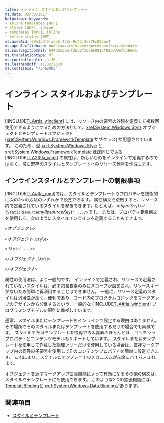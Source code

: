 ```yaml
---
title: インライン スタイルおよびテンプレート
ms.date: 03/30/2017
helpviewer_keywords:
- inline templates [WPF]
- styles [WPF], inline
- templates [WPF], inline
- inline styles [WPF]
ms.assetid: 69a1a3f9-acb5-4e2c-9c43-2e376c055ac4
ms.openlocfilehash: b88ef444283f4e1e85009c59b39f3cc41965d300
ms.sourcegitcommit: 944ddc52b7f2632f30c668815f92b378efd38eea
ms.translationtype: MT
ms.contentlocale: ja-JP
ms.lasthandoff: 11/03/2019
ms.locfileid: "73460003"
---
```

# <a name="inline-styles-and-templates"></a>インライン スタイルおよびテンプレート
[!INCLUDE[TLA#tla_winclient](../../../../includes/tlasharptla-winclient-md.md)] には、リソース内の要素の外観を定義して複数回使用できるようにするための方法として、<xref:System.Windows.Style> オブジェクトとテンプレートオブジェクト (<xref:System.Windows.FrameworkTemplate> サブクラス) が用意されています。 このため、型 <xref:System.Windows.Style> と <xref:System.Windows.FrameworkTemplate> ほぼ同じである [!INCLUDE[TLA2#tla_xaml](../../../../includes/tla2sharptla-xaml-md.md)] の属性は、新しいものをインラインで定義するのではなく、常に既存のスタイルとテンプレートへのリソース参照を作成します。  
  
## <a name="limitations-of-inline-styles-and-templates"></a>インラインスタイルとテンプレートの制限事項  
 [!INCLUDE[TLA#tla_xaml](../../../../includes/tlasharptla-xaml-md.md)]では、スタイルとテンプレートのプロパティを技術的に次の2つの方法のいずれかで設定できます。 属性構文を使用すると、リソース内で定義されているスタイルを参照できます。たとえば、`<`*object*`Style="{StaticResource`*myResourceKey*`}" .../>`です。 または、プロパティ要素構文を使用して、次のようにスタイルインラインを定義することもできます。  
  
 `<`*オブジェクト*`>`  
  
 `<`*オブジェクト*`.Style>`  
  
 `<` `Style``.../>`  
  
 `</`*オブジェクト*`.Style>`  
  
 `</`*オブジェクト*`>`  
  
 属性の使用法は、より一般的です。 インラインで定義され、リソースで定義されていないスタイルは、必ず包含要素のみにスコープが設定され、リソースキーがないため簡単に再利用することはできません。 一般に、リソース定義のスタイルは汎用性が高く、便利であり、コード内のプログラムロジックをマークアップのデザインから分離するという、一般的な [!INCLUDE[TLA#tla_winclient](../../../../includes/tlasharptla-winclient-md.md)] プログラミングモデルの原則に準拠しています。  
  
 通常、スタイルまたはテンプレートをインラインで設定する理由はありません。その場所でそのスタイルまたはテンプレートを使用するだけの場合でも同様です。 スタイルまたはテンプレートを取得できる要素のほとんどは、コンテンツプロパティとコンテンツモデルもサポートしています。 スタイルまたはテンプレートを使用して作成した論理ツリーだけを使用している場合は、直接マークアップ内の同等の子要素を使用してそのコンテンツプロパティを簡単に設定できます。 これにより、スタイルとテンプレートのメカニズムが完全にバイパスされます。  
  
 オブジェクトを返すマークアップ拡張機能によって有効になるその他の構文は、スタイルやテンプレートにも使用できます。 このような2つの拡張機能には、 [TemplateBinding](templatebinding-markup-extension.md)と <xref:System.Windows.Data.Binding>があります。  
  
## <a name="see-also"></a>関連項目

- [スタイルとテンプレート](../../../desktop-wpf/fundamentals/styles-templates-overview.md)
